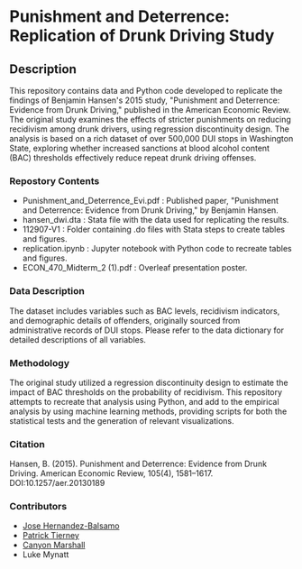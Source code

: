 # Punishment and Deterrence: Replication of Drunk Driving Study

## Description
This repository contains data and Python code developed to replicate the findings of Benjamin Hansen's 2015 study, "Punishment and Deterrence: Evidence from Drunk Driving," published in the American Economic Review. The original study examines the effects of stricter punishments on reducing recidivism among drunk drivers, using regression discontinuity design. The analysis is based on a rich dataset of over 500,000 DUI stops in Washington State, exploring whether increased sanctions at blood alcohol content (BAC) thresholds effectively reduce repeat drunk driving offenses.

### Repostory Contents

- Punishment_and_Deterrence_Evi.pdf : Published paper, "Punishment and Deterrence: Evidence from Drunk Driving," by Benjamin Hansen.
- hansen_dwi.dta : Stata file with the data used for replicating the results.
- 112907-V1 : Folder containing .do files with Stata steps to create tables and figures.
- replication.ipynb : Jupyter notebook with Python code to recreate tables and figures.
- ECON_470_Midterm_2 (1).pdf : Overleaf presentation poster.

### Data Description
The dataset includes variables such as BAC levels, recidivism indicators, and demographic details of offenders, originally sourced from administrative records of DUI stops. Please refer to the data dictionary for detailed descriptions of all variables.

### Methodology
The original study utilized a regression discontinuity design to estimate the impact of BAC thresholds on the probability of recidivism. This repository attempts to recreate that analysis using Python, and add to the empirical analysis by using machine learning methods, providing scripts for both the statistical tests and the generation of relevant visualizations.

### Citation
Hansen, B. (2015). Punishment and Deterrence: Evidence from Drunk Driving. American Economic Review, 105(4), 1581–1617. DOI:10.1257/aer.20130189

### Contributors

- [Jose Hernandez-Balsamo](https://www.linkedin.com/in/jose-hernandezb-24d05)
- [Patrick Tierney]()
- [Canyon Marshall]()
- Luke Mynatt
